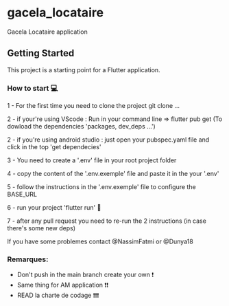 # gacela_locataire

Gacela Locataire application

## Getting Started

This project is a starting point for a Flutter application.

### How to start 💻
1 - For the first time you need to clone the project git clone ...

2 - if your're using VScode : Run in your command line => flutter pub get (To dowload the dependencies 'packages, dev_deps ...')

2 - if you're using android studio : just open your pubspec.yaml file and click in the top 'get dependecies'

3 - You need to create a '.env' file in your root project folder

4 - copy the content of the '.env.exemple' file and paste it in the your '.env'

5 - follow the instructions in the '.env.exemple' file to configure the BASE_URL

6 - run your project 'flutter run' 🎉

7 - after any pull request you need to re-run the 2 instructions (in case there's some new deps)

If you have some problemes contact @NassimFatmi or @Dunya18

### Remarques: 
- Don't push in the main branch create your own ❗
- Same thing for AM application ❗❗
- READ la charte de codage ❗❗❗
